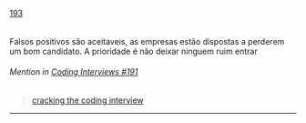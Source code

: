 [193](https://github.com/guilhermeprokisch/ideias/issues/193) 
###### 

Falsos positivos são aceitaveis, as empresas estão dispostas a perderem um bom candidato. A prioridade é não deixar ninguem ruim entrar


 ######  Mention in [Coding Interviews #191](Coding-Interviews-#191)  
 > [cracking the coding interview](cracking-the-coding-interview)

-------------------------------------------------------------------------------

